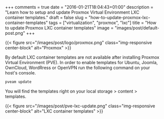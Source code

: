 +++
comments = true
date = "2016-01-21T18:04:43+01:00"
description = "Learn how to setup and update Proxmox Virtual Environment LXC container templates."
draft = false
slug = "how-to-update-proxmox-lxc-container-templates"
tags = ["virtualization", "proxmox", "lxc"]
title = "How to update Proxmox LXC container templates"
image = "images/post/default-post.png"
+++

{{< figure src="/images/post/logo/proxmox.png" class="img-responsive center-block" alt="Proxmox" >}}

By default LXC container templates are not available after installing Proxmox Virtual Environment (PVE). In order to enable templates for Ubuntu, Joomla, OwnCloud, WordRress or OpenVPN run the following command on your host's console.

~~~bash
pveam update
~~~

You will find the templates right on your local storage > content > templates.

{{< figure src="/images/post/pve-lxc-update.png" class="img-responsive center-block" alt="LXC container templates" >}}